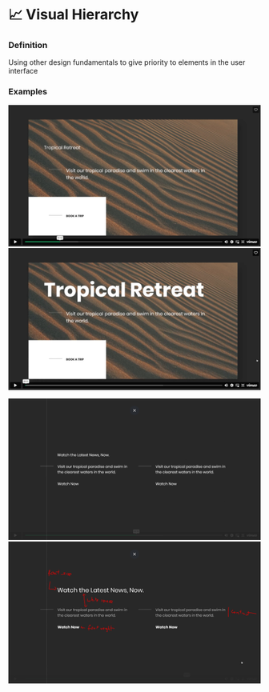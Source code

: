 # 📈 Visual Hierarchy

### Definition

Using other design fundamentals to give priority to elements in the user interface

### Examples

![](<../.gitbook/assets/image (19).png>)![](<../.gitbook/assets/image (5) (1).png>)

![](<../.gitbook/assets/image (17).png>)![](<../.gitbook/assets/image (2) (1) (1).png>)
